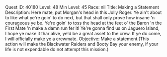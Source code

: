 Quest ID: 40180
Level: 48
Min Level: 45
Race: nil
Title: Making a Statement
Description: Here mate, put Morgan's head in this Jolly Roger. Ye ain't about to like what ye're goin' to do next, but that shall only prove how insane 'n courageous ye be. Ye're goin' to toss the head at the feet o' the Baron 'n the First Mate 'n make a damn run fer it! Ye're gonna find us on Jaguero Island, I hope ye make it thar alive, ye'd be a great asset to the crew. If ye do come, I will officially make ye a crewmate.
Objective: Make a statement.(This action will make the Blackwater Raiders and Booty Bay your enemy, if your life is not expendable do not attempt this mission.)
